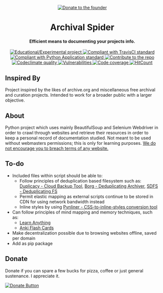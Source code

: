 <div align="center">
  <p>
    <a href="https://www.paypal.com/cgi-bin/webscr?cmd=_donations&business=NF5FAJMF6WQSG&currency_code=USD&source=url">
      <img src="https://img.shields.io/badge/Donate-PayPal-green.svg" alt="Donate to the founder" />
    </a>
  </p>
  <p>
    <h1>
      Archival Spider
    </h1>
    <h4>Efficient means to documenting your projects info.</h4>
  </p>
  <p>
    <a href="https://github.com/netrules/archival-web-spider">
      <img src="https://img.shields.io/badge/python-experimental-orange.svg?style=flat" alt="Educational/Experimental project" />
    </a>
    <a href="https://travis-ci.com/netrules/archival-web-spider">
      <img src="https://travis-ci.com/netrules/archival-web-spider.svg?branch=master" alt="Compliant with TravisCI standard" />
    </a>
    <a href="https://github.com/netrules/archival-web-spider/actions">
      <img src="https://github.com/netrules/archival-web-spider/workflows/Python%20application/badge.svg" alt="Compliant with Python Application standard" />
    </a>
    <a href="https://github.com/netrules/archival-web-spider/issues">
      <img src="https://img.shields.io/badge/contributions-welcome-brightgreen.svg?style=flat" alt="Contribute to the repo" />
    </a>
    <a href="https://codeclimate.com/github/netrules/archival-web-spider">
      <img src="https://codeclimate.com/github/netrules/archival-web-spider/badges/gpa.svg" alt="Codeclimate quality" />
    </a>
    <a href="https://snyk.io/test/github/netrules/archival-web-spider">
      <img src="https://snyk.io/test/github/netrules/archival-web-spider/badge.svg" alt="Vulnerabilities" />
    </a>
    <a href="https://codecov.io/gh/netrules/archival-web-spider">
      <img src="https://codecov.io/gh/netrules/archival-web-spider/branch/master/graph/badge.svg" alt="Code coverage" />
    </a>
    <a href="https://hits.dwyl.com/netrules/archival-web-spider">
      <img src="https://hits.dwyl.com/netrules/archival-web-spider.svg" alt="HitCount" />
    </a>
  </p>
</div>
	
## Inspired By
Project inspired by the likes of archive.org and miscellaneous free archival and curation projects. Intended to work for a broader public with a larger objective.

## About
Python project which uses mainly BeautifulSoup and Selenium Webdriver in order to crawl through websites and retrieve their resources in order to keep a personal record of documentation studied. Not meant to be used without webmasters permissions; this is only for learning purposes. [We do not encourage you to breach terms of any website.](https://towardsdatascience.com/web-scraping-with-python-a-to-copy-z-277a445d64c7)

## To-do
- Included files within script should be able to:
	- Follow principles of deduplication based filesystem such as: [Duplicacy - Cloud Backup Tool](https://duplicacy.com/), [Borg - Deduplicating Archiver](https://github.com/borgbackup/borg), [SDFS - Deduplicating FS](https://github.com/opendedup/sdfs)
	- Permit elastic mapping as external scripts continue to be stored in CDN for using network bandwidth instead
	- Inline styles by using [Pynliner - CSS-to-inline-styles conversion tool](https://github.com/rennat/pynliner)
- Can follow principles of mind mapping and memory techniques, such as:
	- [Learn Anything](https://learn-anything.xyz/#!)
	- [Anki Flash Cards](https://apps.ankiweb.net/)
- Make decentralization possible due to browsing websites offline, saved per domain
- Add as pip package

## Donate
Donate if you can spare a few bucks for pizza, coffee or just general sustenance. I appreciate it.

[![Donate Button](https://www.paypalobjects.com/en_US/i/btn/btn_donateCC_LG.gif)](https://www.paypal.com/cgi-bin/webscr?cmd=_donations&business=NF5FAJMF6WQSG&currency_code=USD&source=url)
